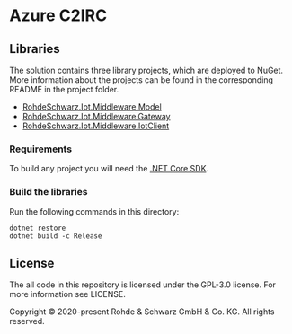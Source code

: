 # Azure C2IRC

## Libraries

The solution contains three library projects, which are deployed to NuGet. More information about the projects can be found in the corresponding README in the project folder.

- [RohdeSchwarz.Iot.Middleware.Model](src/Middleware.Model/README.md)
- [RohdeSchwarz.Iot.Middleware.Gateway](src/Middleware.Gateway/README.md)
- [RohdeSchwarz.Iot.Middleware.IotClient](src/Middleware.IotClient/README.md)

### Requirements
To build any project you will need the [.NET Core SDK](https://dotnet.microsoft.com/download).

### Build the libraries

Run the following commands in this directory:
```
dotnet restore
dotnet build -c Release
```

## License

The all code in this repository is licensed under the GPL-3.0 license. For more information see LICENSE.

Copyright © 2020-present Rohde &amp; Schwarz GmbH &amp; Co. KG. All rights reserved.